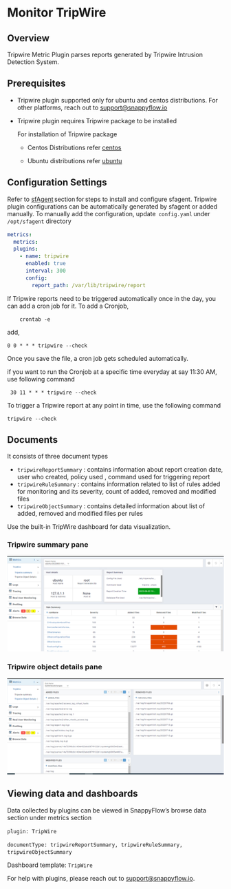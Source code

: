 # Monitor TripWire

## Overview

Tripwire Metric Plugin parses reports generated by Tripwire Intrusion Detection System.

## Prerequisites

- Tripwire plugin supported only for ubuntu and centos distributions. For other platforms, reach out to support@snappyflow.io

- Tripwire plugin requires Tripwire package to be installed
  
  For installation of Tripwire package
  
  - Centos Distributions refer [centos](https://www.howtoforge.com/tutorial/monitoring-and-detecting-modified-files-using-tripwire-on-centos-7/) 
  
  - Ubuntu distributions refer  [ubuntu](https://techdirectarchive.com/2022/03/24/how-to-install-and-configure-tripwire-on-ubuntu/)

## Configuration Settings

Refer to [sfAgent](/docs/sidebar-sf-selfhosted-turbo/Quick_Start/getting_started#sfagent) section for steps to install and configure sfagent. Tripwire plugin configurations can be automatically generated by sfagent or added manually. To manually add the configuration, update  `config.yaml` under `/opt/sfagent` directory

```yaml
metrics: 
  metrics: 
  plugins: 
    - name: tripwire
      enabled: true
      interval: 300
      config:
        report_path: /var/lib/tripwire/report
```

If Tripwire reports need to be triggered automatically once in the day, you can add a cron job for it.
To add a Cronjob,

```commandline
    crontab -e
```

add,

```
0 0 * * * tripwire --check
```

Once you save the file, a cron job gets scheduled automatically. 

if you want to run the Cronjob at a specific time everyday at say 11:30 AM, use following command

```commandline
 30 11 * * * tripwire --check
```

To trigger a Tripwire report at any point in time, use the following command

```
tripwire --check 
```

## Documents

It consists of three document types

- `tripwireReportSummary` : contains information about report creation date, user who created, policy used , command used for triggering report
- `tripwireRuleSummary` : contains information related to list of rules added for monitoring and its severity, count of added, removed and modified files
- `tripwireObjectSummary` : contains detailed information about list of added, removed and modified files per rules

Use the built-in TripWire dashboard for data visualization.

### Tripwire summary pane

![img.png](./images/TripWire_Summary.png)

### Tripwire object details pane

![img_1.png](./images/TripwireObjectDetails.png)

## Viewing data and dashboards

Data collected by plugins can be viewed in SnappyFlow’s browse data section under metrics section 

`plugin: TripWire`

`documentType: tripwireReportSummary, tripwireRuleSummary, tripwireObjectSummary`

Dashboard template: `TripWire`

For help with plugins, please reach out to [support@snappyflow.io](mailto:support@snappyflow.io).